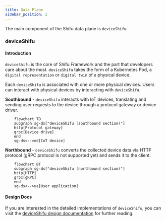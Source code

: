 ```yaml
---
title: Data Plane
sidebar_position: 2
---
```


The main component of the Shifu data plane is `deviceShifu`.

### deviceShifu

#### Introduction

`deviceShifu` is the core of Shifu Framework and the part that developers care about the most. `deviceShifu` takes the form of a Kubernetes Pod, a `digital representation` or `digital twin` of a physical device.

Each `deviceShifu` is associated with one or more physical devices. Users can interact with physical devices by interacting with `deviceShifu`.

**Southbound** - `deviceShifu` interacts with IoT devices, translating and sending user requests to the device through a protocol gateway or device driver.

```mermaid
    flowchart TD
    subgraph sg-ds["deviceShifu (southbound section)"]
    http[Protocol gateway]
   	grpc[Device drive]
    end
    sg-ds<-->ed[IoT device]
```

**Northbound** - `deviceShifu` converts the collected device data via HTTP protocol (gRPC protocol is not supported yet) and sends it to the client.

```mermaid
    flowchart BT
    subgraph sg-ds["deviceShifu (northbound section)"]
    http[HTTP]
    grpc[gRPC]
    end
    sg-ds<-->ua[User application]
```

#### Design Docs

If you are interested in the detailed implementations of `deviceShifu`, you can visit the [deviceShifu design documentation](https://github.com/Edgenesis/shifu/blob/main/docs/design/design-deviceShifu.md) for further reading.
